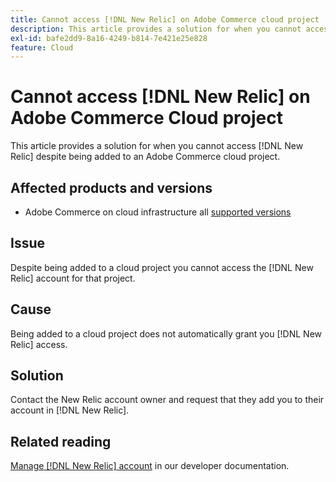 ```yaml
---
title: Cannot access [!DNL New Relic] on Adobe Commerce cloud project
description: This article provides a solution for when you cannot access [!DNL New Relic] despite being added to a cloud project on Adobe Commerce.
exl-id: bafe2dd9-8a16-4249-b814-7e421e25e828
feature: Cloud
---
```

# Cannot access [!DNL New Relic] on Adobe Commerce Cloud project

This article provides a solution for when you cannot access [!DNL New Relic] despite being added to an Adobe Commerce cloud project.

## Affected products and versions

* Adobe Commerce on cloud infrastructure all [supported versions](https://www.adobe.com/content/dam/cc/en/legal/terms/enterprise/pdfs/Adobe-Commerce-Software-Lifecycle-Policy.pdf)

## Issue

Despite being added to a cloud project you cannot access the [!DNL New Relic] account for that project. 

## Cause

Being added to a cloud project does not automatically grant you [!DNL New Relic] access. 

## Solution

Contact the New Relic account owner and request that they add you to their account in [!DNL New Relic]. 

## Related reading

[Manage [!DNL New Relic] account](https://devdocs.magento.com/cloud/project/new-relic.html#manage-new-relic-account) in our developer documentation.

